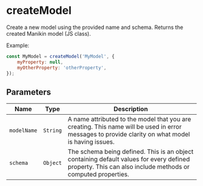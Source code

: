 # createModel

Create a new model using the provided name and schema. Returns the created Manikin model (JS class).

Example:

```javascript
const MyModel = createModel('MyModel', {
    myProperty: null,
    myOtherProperty: 'otherProperty',
});
```

## Parameters

| Name        | Type     | Description                                                                                                                                             |
| ----------- | -------- | ------------------------------------------------------------------------------------------------------------------------------------------------------- |
| `modelName` | `String` | A name attributed to the model that you are creating. This name will be used in error messages to provide clarity on what model is having issues.       |
| `schema`    | `Object` | The schema being defined. This is an object containing default values for every defined property. This can also include methods or computed properties. |
